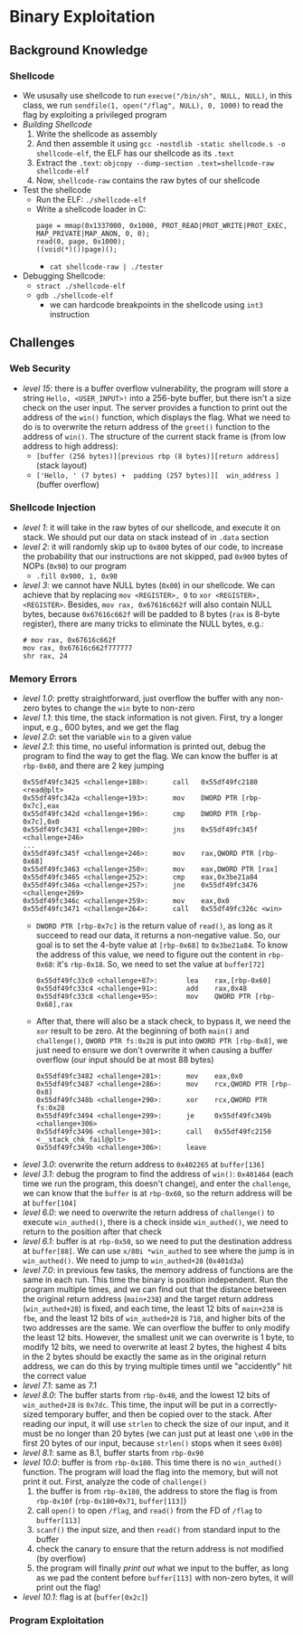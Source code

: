 # Binary Exploitation
## Background Knowledge
### Shellcode
- We ususally use shellcode to run `execve("/bin/sh", NULL, NULL)`, in this class, we run `sendfile(1, open("/flag", NULL), 0, 1000)` to read the flag by exploiting a privileged program
- *Building Shellcode*
    1. Write the shellcode as assembly
    2. And then assemble it using `gcc -nostdlib -static shellcode.s -o shellcode-elf`, the ELF has our shellcode as its `.text`
    3. Extract the `.text`: `objcopy --dump-section .text=shellcode-raw shellcode-elf`
    4. Now, `shellcode-raw` contains the raw bytes of our shellcode
- Test the shellcode
    - Run the ELF: `./shellcode-elf`
    - Write a shellcode loader in C:
        ```
        page = mmap(0x1337000, 0x1000, PROT_READ|PROT_WRITE|PROT_EXEC, MAP_PRIVATE|MAP_ANON, 0, 0);
        read(0, page, 0x1000);
        ((void(*)())page)();
        ```
        - `cat shellcode-raw | ./tester`
- Debugging Shellcode:
    - `stract ./shellcode-elf`
    - `gdb ./shellcode-elf`
        - we can hardcode breakpoints in the shellcode using `int3` instruction
## Challenges
### Web Security
- *level 15*: there is a buffer overflow vulnerability, the program will store a string `Hello, <USER_INPUT>!` into a 256-byte buffer, but there isn't a size check on the user input. The server provides a function to print out the address of the `win()` function, which displays the flag. What we need to do is to overwrite the return address of the `greet()` function to the address of `win()`. The structure of the current stack frame is (from low address to high address):
    - `[buffer (256 bytes)][previous rbp (8 bytes)][return address]` (stack layout)
    - `['Hello, ' (7 bytes) +  padding (257 bytes)][  win_address ]` (buffer overflow)
### Shellcode Injection
- *level 1*: it will take in the raw bytes of our shellcode, and execute it on stack. We should put our data on stack instead of in `.data` section
- *level 2*: it will randomly skip up to `0x800` bytes of our code, to increase the probability that our instructions are not skipped, pad `0x900` bytes of NOPs (`0x90`) to our program
    - `.fill 0x900, 1, 0x90`
- *level 3*: we cannot have NULL bytes (`0x00`) in our shellcode. We can achieve that by replacing `mov <REGISTER>, 0` to `xor <REGISTER>, <REGISTER>`. Besides, `mov rax, 0x67616c662f` will also contain NULL bytes, because `0x67616c662f` will be padded to 8 bytes (`rax` is 8-byte register), there are many tricks to eliminate the NULL bytes, e.g.:
    ```
    # mov rax, 0x67616c662f
    mov rax, 0x67616c662f777777
    shr rax, 24
    ```
### Memory Errors
- *level 1.0*: pretty straightforward, just overflow the buffer with any non-zero bytes to change the `win` byte to non-zero
- *level 1.1*: this time, the stack information is not given. First, try a longer input, e.g., 600 bytes, and we get the flag
- *level 2.0*: set the variable `win` to a given value
- *level 2.1*: this time, no useful information is printed out, debug the program to find the way to get the flag. We can know the buffer is at `rbp-0x60`, and there are 2 key jumping
    ```
    0x55df49fc3425 <challenge+188>:      call   0x55df49fc2180 <read@plt>
    0x55df49fc342a <challenge+193>:      mov    DWORD PTR [rbp-0x7c],eax
    0x55df49fc342d <challenge+196>:      cmp    DWORD PTR [rbp-0x7c],0x0
    0x55df49fc3431 <challenge+200>:      jns    0x55df49fc345f <challenge+246>
    ...
    0x55df49fc345f <challenge+246>:      mov    rax,QWORD PTR [rbp-0x68]
    0x55df49fc3463 <challenge+250>:      mov    eax,DWORD PTR [rax]
    0x55df49fc3465 <challenge+252>:      cmp    eax,0x3be21a84
    0x55df49fc346a <challenge+257>:      jne    0x55df49fc3476 <challenge+269>
    0x55df49fc346c <challenge+259>:      mov    eax,0x0
    0x55df49fc3471 <challenge+264>:      call   0x55df49fc326c <win>
    ```
    - `DWORD PTR [rbp-0x7c]` is the return value of `read()`, as long as it succeed to read our data, it returns a non-negative value. So, our goal is to set the 4-byte value at `[rbp-0x68]` to `0x3be21a84`. To know the address of this value, we need to figure out the content in `rbp-0x68`: it's `rbp-0x18`. So, we need to set the value at `buffer[72]`
        ```
        0x55df49fc33c0 <challenge+87>:       lea    rax,[rbp-0x60]
        0x55df49fc33c4 <challenge+91>:       add    rax,0x48
        0x55df49fc33c8 <challenge+95>:       mov    QWORD PTR [rbp-0x68],rax
        ```
    - After that, there will also be a stack check, to bypass it, we need the `xor` result to be zero. At the beginning of both `main()` and `challenge()`, `QWORD PTR fs:0x28` is put into `QWORD PTR [rbp-0x8]`, we just need to ensure we don't overwrite it when causing a buffer overflow (our input should be at most 88 bytes)
        ```
        0x55df49fc3482 <challenge+281>:      mov    eax,0x0
        0x55df49fc3487 <challenge+286>:      mov    rcx,QWORD PTR [rbp-0x8]
        0x55df49fc348b <challenge+290>:      xor    rcx,QWORD PTR fs:0x28
        0x55df49fc3494 <challenge+299>:      je     0x55df49fc349b <challenge+306>
        0x55df49fc3496 <challenge+301>:      call   0x55df49fc2150 <__stack_chk_fail@plt>
        0x55df49fc349b <challenge+306>:      leave  
        ```
- *level 3.0*: overwrite the return address to `0x402265` at `buffer[136]`
- *level 3.1*: debug the program to find the address of `win()`: `0x401464` (each time we run the program, this doesn't change), and enter the `challenge`, we can know that the `buffer` is at `rbp-0x60`, so the return address will be at `buffer[104]`
- *level 6.0*: we need to overwrite the return address of `challenge()` to execute `win_authed()`, there is a check inside `win_authed()`, we need to return to the position after that check
- *level 6.1*: buffer is at `rbp-0x50`, so we need to put the destination address at `buffer[88]`. We can use `x/80i *win_authed` to see where the jump is in `win_authed()`. We need to jump to `win_authed+28` (`0x401d3a`)
- *level 7.0*: in previous few tasks, the memory address of functions are the same in each run. This time the binary is position independent. Run the program multiple times, and we can find out that the distance between the original return address (`main+238`) and the target return address (`win_authed+28`) is fixed, and each time, the least 12 bits of `main+238` is `fbe`, and the least 12 bits of `win_authed+28` is `718`, and higher bits of the two addresses are the same. We can overflow the buffer to only modify the least 12 bits. However, the smallest unit we can overwrite is 1 byte, to modify 12 bits, we need to overwrite at least 2 bytes, the highest 4 bits in the 2 bytes should be exactly the same as in the original return address, we can do this by trying multiple times until we "accidently" hit the correct value
- *level 7.1*: same as 7.1
- *level 8.0*: The buffer starts from `rbp-0x40`, and the lowest 12 bits of `win_authed+28` is `0x7dc`. This time, the input will be put in a correctly-sized temporary buffer, and then be copied over to the stack. After reading our input, it will use `strlen` to check the size of our input, and it must be no longer than 20 bytes (we can just put at least one `\x00` in the first 20 bytes of our input, because `strlen()` stops when it sees `0x00`)
- *level 8.1*: same as 8.1, buffer starts from `rbp-0x90`
- *level 10.0*: buffer is from `rbp-0x180`. This time there is no `win_authed()` function. The program will load the flag into the memory, but will not print it out. First, analyze the code of `challenge()`
    1. the buffer is from `rbp-0x180`, the address to store the flag is from `rbp-0x10f` (`rbp-0x180+0x71`, `buffer[113]`)
    2. call `open()` to open `/flag`, and `read()` from the FD of `/flag` to `buffer[113]`
    3. `scanf()` the input size, and then `read()` from standard input to the buffer
    4. check the canary to ensure that the return address is not modified (by overflow)
    5. the program will finally *print out* what we input to the buffer, as long as we pad the content before `buffer[113]` with non-zero bytes, it will print out the flag!
- *level 10.1*: flag is at (`buffer[0x2c]`)
### Program Exploitation